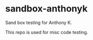 sandbox-anthonyk
================

Sand box testing for Anthony K.

This repo is used for misc code testing.
